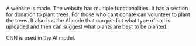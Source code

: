 A website is made. The website has multiple functionalities. It has a section for donation to plant trees. For those who cant donate can volunteer to plant the trees. It also has the AI code that can predict what type of soil is uploaded and then can suggest what plants are best to be planted.

CNN is used in the AI model.
